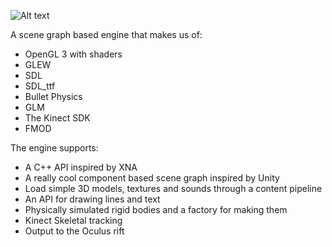 ![Alt text](https://raw.github.com/skooter500/BGE/master/Logo/BGE_Logo_01.png)

A scene graph based engine that makes us of:
* OpenGL 3 with shaders
* GLEW
* SDL
* SDL_ttf
* Bullet Physics
* GLM
* The Kinect SDK
* FMOD

The engine supports:

* A C++ API inspired by XNA
* A really cool component based scene graph inspired by Unity
* Load simple 3D models, textures and sounds through a content pipeline
* An API for drawing lines and text
* Physically simulated rigid bodies and a factory for making them
* Kinect Skeletal tracking
* Output to the Oculus rift